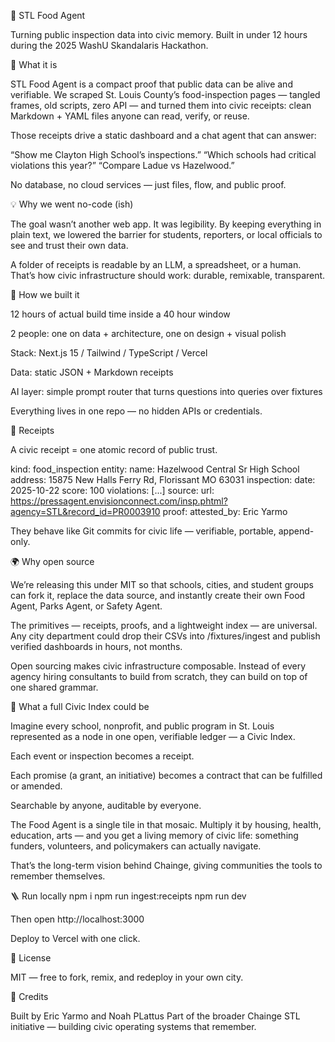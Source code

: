 🧭 STL Food Agent

Turning public inspection data into civic memory.
Built in under 12 hours during the 2025 WashU Skandalaris Hackathon.

👀 What it is

STL Food Agent is a compact proof that public data can be alive and verifiable.
We scraped St. Louis County’s food-inspection pages — tangled frames, old scripts, zero API — and turned them into civic receipts: clean Markdown + YAML files anyone can read, verify, or reuse.

Those receipts drive a static dashboard and a chat agent that can answer:

“Show me Clayton High School’s inspections.”
“Which schools had critical violations this year?”
“Compare Ladue vs Hazelwood.”

No database, no cloud services — just files, flow, and public proof.

💡 Why we went no-code (ish)

The goal wasn’t another web app. It was legibility.
By keeping everything in plain text, we lowered the barrier for students, reporters, or local officials to see and trust their own data.

A folder of receipts is readable by an LLM, a spreadsheet, or a human. That’s how civic infrastructure should work: durable, remixable, transparent.

🧱 How we built it

12 hours of actual build time inside a 40 hour window

2 people: one on data + architecture, one on design + visual polish

Stack: Next.js 15 / Tailwind / TypeScript / Vercel

Data: static JSON + Markdown receipts

AI layer: simple prompt router that turns questions into queries over fixtures

Everything lives in one repo — no hidden APIs or credentials.

🧾 Receipts

A civic receipt = one atomic record of public trust.

kind: food_inspection
entity:
  name: Hazelwood Central Sr High School
  address: 15875 New Halls Ferry Rd, Florissant MO 63031
inspection:
  date: 2025-10-22
  score: 100
  violations: [...]
source:
  url: https://pressagent.envisionconnect.com/insp.phtml?agency=STL&record_id=PR0003910
proof:
  attested_by: Eric Yarmo


They behave like Git commits for civic life — verifiable, portable, append-only.

🌍 Why open source

We’re releasing this under MIT so that schools, cities, and student groups can fork it, replace the data source, and instantly create their own Food Agent, Parks Agent, or Safety Agent.

The primitives — receipts, proofs, and a lightweight index — are universal.
Any city department could drop their CSVs into /fixtures/ingest and publish verified dashboards in hours, not months.

Open sourcing makes civic infrastructure composable. Instead of every agency hiring consultants to build from scratch, they can build on top of one shared grammar.

🧠 What a full Civic Index could be

Imagine every school, nonprofit, and public program in St. Louis represented as a node in one open, verifiable ledger — a Civic Index.

Each event or inspection becomes a receipt.

Each promise (a grant, an initiative) becomes a contract that can be fulfilled or amended.

Searchable by anyone, auditable by everyone.

The Food Agent is a single tile in that mosaic. Multiply it by housing, health, education, arts — and you get a living memory of civic life: something funders, volunteers, and policymakers can actually navigate.

That’s the long-term vision behind Chainge, giving communities the tools to remember themselves.

🪜 Run locally
npm i
npm run ingest:receipts
npm run dev


Then open http://localhost:3000

Deploy to Vercel with one click.

🪪 License

MIT — free to fork, remix, and redeploy in your own city.

🙌 Credits

Built by Eric Yarmo and Noah PLattus
Part of the broader Chainge STL initiative — building civic operating systems that remember.
